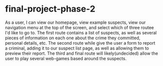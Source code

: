 # final-project-phase-2

As a user, I can view our homepage, view example suspects, view our navigation menu at the top of the screen, and select which of three routee I'd like to go to. The first route contains a list of suspects, as well as several pieces of information on each one about the crime they committed, personal details, etc. The second route while give the user a form to report a criminal, adding it to our suspect list page, as well as allowing them to preview their report. The third and final route will likely(undecided) allow the user to play several web-games based around the suspects.
